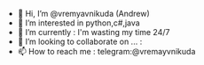 - 👋 Hi, I’m @vremyavnikuda (Andrew)
- 👀 I’m interested in python,c#,java
- 🌱 I’m currently : I'm wasting my time 24/7
- 💞️ I’m looking to collaborate on ... : 
- 📫 How to reach me : telegram:@vremayvnikuda

<!---
vremyavnikuda/vremyavnikuda is a ✨ special ✨ repository because its `README.md` (this file) appears on your GitHub profile.
You can click the Preview link to take a look at your changes.
--->

